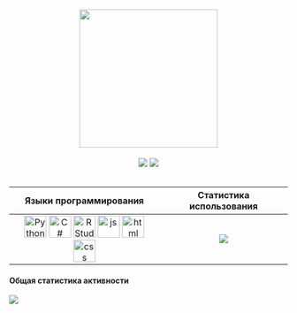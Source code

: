 <div id="header" align="center">
    <h1>
      <img src="https://i.ibb.co/NzfrZMb/sticker.png" width="250"/>
    </h1>
</div>

<div id="socials" align="center">
  <table=0>
    <tr>
      <td>
        <a href="https://vk.com/jessy_heartwest"><img src="https://img.shields.io/badge/VK-A52F1E?style=for-the-badge&logo=VK&logoColor=white"/></a>
      </td>
      <td>
        <a href="https://t.me/jur_yuliya"><img src="https://img.shields.io/badge/Telegram-A52F1E?style=for-the-badge&logo=telegram&logoColor=white"/></a>
      </td>
  </tr>
  </table>
</div>

<br>

| **Языки программирования** | **Статистика использования** |
| :--: | :--: |
| <img src="https://cdn.jsdelivr.net/gh/devicons/devicon/icons/python/python-original.svg" title="Python" width="40" height="40"/> <img src="https://cdn.jsdelivr.net/gh/devicons/devicon/icons/csharp/csharp-original.svg" title="С#" width="40" height="40"/> <img src="https://cdn.jsdelivr.net/gh/devicons/devicon/icons/rstudio/rstudio-original.svg" title="RStudio" width="40" height="40"/> <img src="https://cdn.jsdelivr.net/gh/devicons/devicon/icons/javascript/javascript-original.svg" title="js" width="40" height="40"/> <img src="https://cdn.jsdelivr.net/gh/devicons/devicon/icons/html5/html5-original.svg" title="html" width="40" height="40"/> <img src="https://cdn.jsdelivr.net/gh/devicons/devicon/icons/css3/css3-original.svg" title="css" width="40" height="40"/> | <a href="https://github.com/MoonFlower18/github-readme-stats"><img src="https://github-readme-stats.vercel.app/api/top-langs/?username=MoonFlower18&layout=compact&theme=transparent&locale=ru&hide_border=true&card_width=383px&hide_title=true"></a> |



<!-- ### Инструменты и среды разработки

<img src="https://cdn.jsdelivr.net/gh/devicons/devicon/icons/git/git-plain.svg" title="git" width="40" height="40"/>&nbsp;
<img src="https://cdn.jsdelivr.net/gh/devicons/devicon/icons/bash/bash-original.svg" title="Bash" width="40" height="40"/>&nbsp;
<img src="https://cdn.jsdelivr.net/gh/devicons/devicon/icons/pycharm/pycharm-original.svg" title="Pycharm" width="40" height="40"/>&nbsp;
<img src="https://cdn.jsdelivr.net/gh/devicons/devicon/icons/vscode/vscode-original.svg" title="VScode" width="40" height="40"/>&nbsp;
<img src="https://cdn.jsdelivr.net/gh/devicons/devicon/icons/visualstudio/visualstudio-original.svg" title="VisualStudio" width="40" height="40"/>&nbsp;
<img src="https://cdn.jsdelivr.net/gh/devicons/devicon/icons/androidstudio/androidstudio-original.svg" title="AndroidStudio" width="40" height="40"/>&nbsp;

### Операционные системы и дистрибутивы

<img src="https://cdn.jsdelivr.net/gh/devicons/devicon/icons/windows8/windows8-original.svg" title="Windows" width="40" height="40"/>&nbsp;
<img src="https://cdn.jsdelivr.net/gh/devicons/devicon/icons/kalilinux/kalilinux-original.svg" title="KaliLinux" width="40" height="40"/>&nbsp;
<img src="https://cdn.jsdelivr.net/gh/devicons/devicon/icons/ubuntu/ubuntu-original.svg" title="Ubuntu" width="40" height="40"/>&nbsp;
<img src="https://cdn.jsdelivr.net/gh/devicons/devicon/icons/debian/debian-original.svg" title="Debian" width="40" height="40"/>&nbsp; -->


#### Общая статистика активности

<div id="stat" align="left">
    <img src="https://github-profile-summary-cards.vercel.app/api/cards/profile-details?username=MoonFlower18&theme=github_dark"/>
</div>
